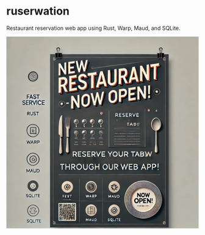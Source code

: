 # ruserwation

Restaurant reservation web app using Rust, Warp, Maud, and SQLite.

![ruserwation](static/poster.webp)
